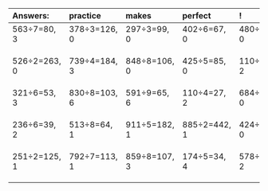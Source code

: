 | Answers: | practice | makes | perfect | ! |
| :--- | :--- | :--- | :--- | :--- |
| 563÷7=80, 3 | 378÷3=126, 0 | 297÷3=99, 0 | 402÷6=67, 0 | 480÷6=80, 0 | 
|   |   |   |   |   | 
|   |   |   |   |   | 
|   |   |   |   |   | 
| 526÷2=263, 0 | 739÷4=184, 3 | 848÷8=106, 0 | 425÷5=85, 0 | 110÷6=18, 2 | 
|   |   |   |   |   | 
|   |   |   |   |   | 
|   |   |   |   |   | 
| 321÷6=53, 3 | 830÷8=103, 6 | 591÷9=65, 6 | 110÷4=27, 2 | 684÷3=228, 0 | 
|   |   |   |   |   | 
|   |   |   |   |   | 
|   |   |   |   |   | 
| 236÷6=39, 2 | 513÷8=64, 1 | 911÷5=182, 1 | 885÷2=442, 1 | 424÷8=53, 0 | 
|   |   |   |   |   | 
|   |   |   |   |   | 
|   |   |   |   |   | 
| 251÷2=125, 1 | 792÷7=113, 1 | 859÷8=107, 3 | 174÷5=34, 4 | 578÷8=72, 2 | 
|   |   |   |   |   | 
|   |   |   |   |   | 
|   |   |   |   |   | 
